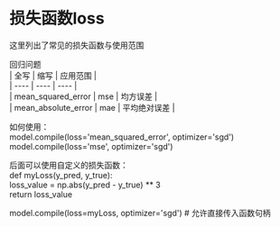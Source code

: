 # 损失函数loss
这里列出了常见的损失函数与使用范围

回归问题  
| 全写 | 缩写 | 应用范围 |  
| ---- | ---- | ---- |  
| mean_squared_error | mse | 均方误差 |  
| mean_absolute_error | mae | 平均绝对误差 |   



如何使用：  
model.compile(loss='mean_squared_error', optimizer='sgd')  
model.compile(loss='mse', optimizer='sgd')  

后面可以使用自定义的损失函数：  
def myLoss(y_pred, y_true):  
        loss_value = np.abs(y_pred - y_true) ** 3  
    return loss_value

model.compile(loss=myLoss, optimizer='sgd') # 允许直接传入函数句柄
